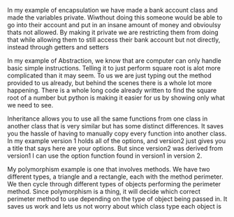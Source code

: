 In my example of encapsulation we have made a bank account class and made the variables private. Wiwthout doing this someone would be able to go into their account and put in an insane amount of money and obvioulsy thats not allowed. By making it private we are restricting them from doing that while allowing them to still access their bank account but not directly, instead through getters and setters

In my example of Abstraction, we know that are computer can only handle basic simple instructions. Telling it to just perform square root is alot more complicated than it may seem. To us we are just typing out the method provided to us already, but behind the scenes there is a whole lot more happening. There is a whole long code already written to find the square root of a number but python is making it easier for us by showing only what we need to see. 

Inheritance allows you to use all the same functions from one class in another class that is very similar but has some distinct differences. It saves you the hassle of having to manually copy every function into another class. In my example version 1 holds all of the options, and version2 just gives you a title that says here are your options. But since version2 was derived from version1 I can use the option function found in version1 in version 2. 

My polymorphism example is one that involves methods. We have two different types, a triangle and a rectangle, each with the method perimeter. We then cycle through different types of objects performing the perimeter method. Since polymorphism is a thing, it will decide which correct perimeter method to use depending on the type of object being passed in. It saves us work and lets us not worry about which class type each object is 